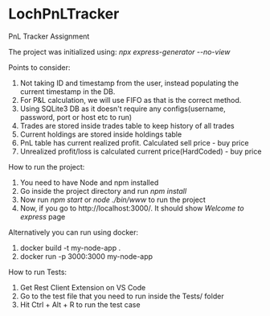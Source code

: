 # LochPnLTracker
PnL Tracker Assignment

The project was initialized using:
*npx express-generator --no-view*

Points to consider:
1. Not taking ID and timestamp from the user, instead populating the current timestamp in the DB.
2. For P&L calculation, we will use FIFO as that is the correct method.
3. Using SQLite3 DB as it doesn't require any configs(username, password, port or host etc to run)
4. Trades are stored inside trades table to keep history of all trades
5. Current holdings are stored inside holdings table
6. PnL table has current realized profit. Calculated sell price - buy price
7. Unrealized profit/loss is calculated current price(HardCoded) - buy price

How to run the project:
1. You need to have Node and npm installed
2. Go inside the project directory and run *npm install*
3. Now run *npm start* or *node ./bin/www* to run the project
4. Now, if you go to http://localhost:3000/. It should show *Welcome to express* page

Alternatively you can run using docker:
1. docker build -t my-node-app .
2. docker run -p 3000:3000 my-node-app


How to run Tests:
1. Get Rest Client Extension on VS Code
2. Go to the test file that you need to run inside the Tests/ folder
3. Hit Ctrl + Alt + R to run the test case
